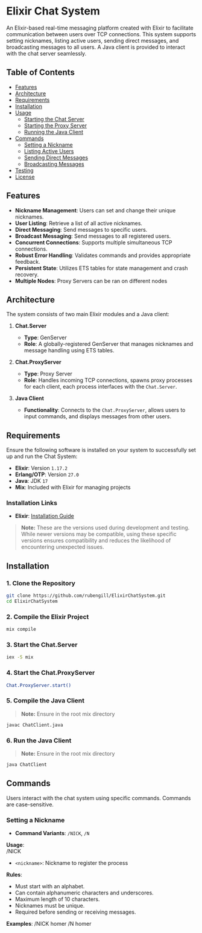 # Elixir Chat System

An Elixir-based real-time messaging platform created with Elixir to facilitate communication between users over TCP connections. This system supports setting nicknames, listing active users, sending direct messages, and broadcasting messages to all users. A Java client is provided to interact with the chat server seamlessly.

## Table of Contents

- [Features](#features)
- [Architecture](#architecture)
- [Requirements](#requirements)
- [Installation](#installation)
- [Usage](#usage)
  - [Starting the Chat Server](#starting-the-chat-server)
  - [Starting the Proxy Server](#starting-the-proxy-server)
  - [Running the Java Client](#running-the-java-client)
- [Commands](#commands)
  - [Setting a Nickname](#setting-a-nickname)
  - [Listing Active Users](#listing-active-users)
  - [Sending Direct Messages](#sending-direct-messages)
  - [Broadcasting Messages](#broadcasting-messages)
- [Testing](#testing)
- [License](#license)

## Features

- **Nickname Management**: Users can set and change their unique nicknames.
- **User Listing**: Retrieve a list of all active nicknames.
- **Direct Messaging**: Send messages to specific users.
- **Broadcast Messaging**: Send messages to all registered users.
- **Concurrent Connections**: Supports multiple simultaneous TCP connections.
- **Robust Error Handling**: Validates commands and provides appropriate feedback.
- **Persistent State**: Utilizes ETS tables for state management and crash recovery.
- **Multiple Nodes**: Proxy Servers can be ran on different nodes

## Architecture

The system consists of two main Elixir modules and a Java client:

1. **Chat.Server**
   - **Type**: GenServer
   - **Role**: A globally-registered GenServer that manages nicknames and message handling using ETS tables.

2. **Chat.ProxyServer**
   - **Type**: Proxy Server
   - **Role**: Handles incoming TCP connections, spawns proxy processes for each client, each process interfaces with the `Chat.Server`.

3. **Java Client**
   - **Functionality**: Connects to the `Chat.ProxyServer`, allows users to input commands, and displays messages from other users.

## Requirements

Ensure the following software is installed on your system to successfully set up and run the Chat System:

- **Elixir**: Version `1.17.2`
- **Erlang/OTP**: Version `27.0`
- **Java**: JDK `17`
- **Mix**: Included with Elixir for managing projects

### Installation Links

- **Elixir**: [Installation Guide](https://elixir-lang.org/install.html)

> **Note:** These are the versions used during development and testing. While newer versions may be compatible, using these specific versions ensures compatibility and reduces the likelihood of encountering unexpected issues.

## Installation

### 1. Clone the Repository

```bash
git clone https://github.com/rubengill/ElixirChatSystem.git
cd ElixirChatSystem
```

### 2. Compile the Elixir Project
```bash
mix compile
```

### 3. Start the Chat.Server
```bash
iex -S mix
```

### 4. Start the Chat.ProxyServer
```bash
Chat.ProxyServer.start()
```

### 5. Compile the Java Client 
> **Note:** Ensure in the root mix directory
```bash
javac ChatClient.java
```

### 6. Run the Java Client 
> **Note:** Ensure in the root mix directory
```bash
java ChatClient
```

## Commands

Users interact with the chat system using specific commands. Commands are case-sensitive.
### Setting a Nickname

- **Command Variants**: `/NICK`, `/N`

**Usage**:  
/NICK <nickname>
- `<nickname>`: Nickname to register the process

**Rules**:
- Must start with an alphabet.
- Can contain alphanumeric characters and underscores.
- Maximum length of 10 characters.
- Nicknames must be unique.
- Required before sending or receiving messages.

**Examples**:
/NICK homer
/N homer 

